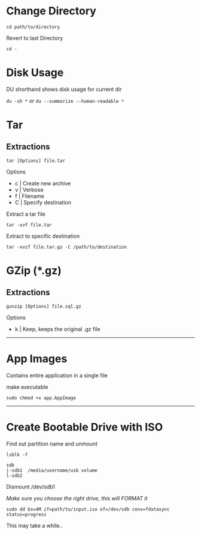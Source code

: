 # Change Directory

`cd path/to/directory`

Revert to last Directory

`cd -`

# Disk Usage
DU shorthand shows disk usage for current dir

`du -sh *` or `du --summarize --human-readable *`

# Tar
## Extractions

`tar [Options] file.tar`

Options
* c | Create new archive
* v | Verbose
* f | Filename
* C | Specify destination

Extract a tar file

`tar -xvf file.tar`

Extract to specific destination

`tar -xvzf file.tar.gz -C /path/to/destination`

# GZip (*.gz)
## Extractions
`gunzip [Options] file.sql.gz`

Options
* k | Keep, keeps the original .gz file

- - - -

# App Images
Contains entire application in a single file

make executable 

`sudo chmod +x app.AppImage`

- - - -

# Create Bootable Drive with ISO
Find out partition name and unmount

`lsblk -f`

```
sdb
|-sdb1	/media/username/usb volume
l-sdb2
```
Dismount /dev/sdb1

*Make sure you choose the right drive, this will FORMAT it*

`sudo dd bs=4M if=path/to/input.iso of=/dev/sdb conv=fdatasync status=progress`

This may take a while..
